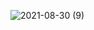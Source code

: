 ![2021-08-30 (9)](https://user-images.githubusercontent.com/73344883/132135260-a5c9224e-2e30-4662-a393-5d6e7f757153.png)

